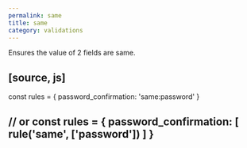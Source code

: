 ```yaml
---
permalink: same
title: same
category: validations
---
```


Ensures the value of 2 fields are same.
 
[source, js]
----
const rules = {
  password_confirmation: 'same:password'
}
 
// or
const rules = {
  password_confirmation: [
    rule('same', ['password'])
  ]
}
----